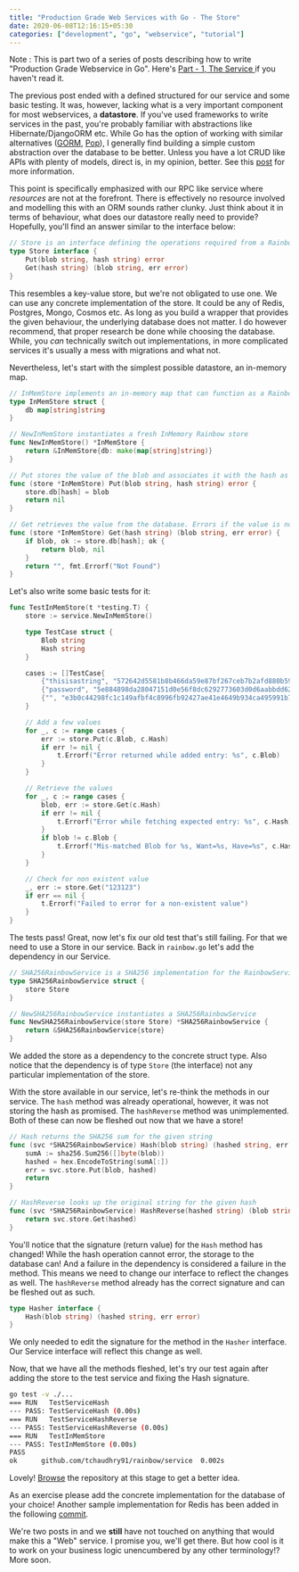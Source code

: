 ```yaml
---
title: "Production Grade Web Services with Go - The Store"
date: 2020-06-08T12:16:15+05:30
categories: ["development", "go", "webservice", "tutorial"]
---
```


Note : This is part two of a series of posts describing how to write "Production Grade Webservice in Go". Here's [Part - 1, The Service ](/posts/production-grade-svc-1/) if you haven't read it.

The previous post ended with a defined structured for our service and some basic testing. It was, however, lacking what is a very important component for most webservices, a **datastore**. If you've used frameworks to write services in the past, you're probably familiar with abstractions like Hibernate/DjangoORM etc. While Go has the option of working with similar alternatives ([GORM](https://gorm.io/), [Pop](https://github.com/gobuffalo/pop)), I generally find building a simple custom abstraction over the database to be better. Unless you have a lot CRUD like APIs with plenty of models, direct is, in my opinion, better. See this [post](https://eli.thegreenplace.net/2019/to-orm-or-not-to-orm/) for more information.

This point is specifically emphasized with our RPC like service where *resources* are not at the forefront. There is effectively no resource involved and modelling this with an ORM sounds rather clunky. Just think about it in terms of behaviour, what does our datastore really need to provide? Hopefully, you'll find an answer similar to the interface below:

```go
// Store is an interface defining the operations required from a Rainbow Store
type Store interface {
	Put(blob string, hash string) error
	Get(hash string) (blob string, err error)
}
```

This resembles a key-value store, but we're not obligated to use one. We can use any concrete implementation of the store. It could be any of Redis, Postgres, Mongo, Cosmos etc. As long as you build a wrapper that provides the given behaviour, the underlying database does not matter. I do however recommend, that proper research be done while choosing the database. While, you *can* technically switch out implementations, in more complicated services it's usually a mess with migrations and what not.

Nevertheless, let's start with the simplest possible datastore, an in-memory map.

```go
// InMemStore implements an in-memory map that can function as a Rainbow Store
type InMemStore struct {
	db map[string]string
}

// NewInMemStore instantiates a fresh InMemory Rainbow store
func NewInMemStore() *InMemStore {
	return &InMemStore{db: make(map[string]string)}
}

// Put stores the value of the blob and associates it with the hash as the key
func (store *InMemStore) Put(blob string, hash string) error {
	store.db[hash] = blob
	return nil
}

// Get retrieves the value from the database. Errors if the value is not found.
func (store *InMemStore) Get(hash string) (blob string, err error) {
	if blob, ok := store.db[hash]; ok {
		return blob, nil
	}
	return "", fmt.Errorf("Not Found")
}
```

Let's also write some basic tests for it: 

```go
func TestInMemStore(t *testing.T) {
	store := service.NewInMemStore()

	type TestCase struct {
		Blob string
		Hash string
	}

	cases := []TestCase{
		{"thisisastring", "572642d5581b8b466da59e87bf267ceb7b2afd880b59ed7573edff4d980eb1d5"},
		{"password", "5e884898da28047151d0e56f8dc6292773603d0d6aabbdd62a11ef721d1542d8"},
		{"", "e3b0c44298fc1c149afbf4c8996fb92427ae41e4649b934ca495991b7852b855"}, // Hash of empty-string https://www.di-mgt.com.au/sha_testvectors.html
	}

	// Add a few values
	for _, c := range cases {
		err := store.Put(c.Blob, c.Hash)
		if err != nil {
			t.Errorf("Error returned while added entry: %s", c.Blob)
		}
	}

	// Retrieve the values
	for _, c := range cases {
		blob, err := store.Get(c.Hash)
		if err != nil {
			t.Errorf("Error while fetching expected entry: %s", c.Hash)
		}
		if blob != c.Blob {
			t.Errorf("Mis-matched Blob for %s, Want=%s, Have=%s", c.Hash, c.Blob, blob)
		}
	}

	// Check for non existent value
	_, err := store.Get("123123")
	if err == nil {
		t.Errorf("Failed to error for a non-existent value")
	}
}
```

The tests pass! Great, now let's fix our old test that's still failing. For that we need to use a Store in our service. Back in `rainbow.go` let's add the dependency in our Service.

```go
// SHA256RainbowService is a SHA256 implementation for the RainbowService
type SHA256RainbowService struct {
	store Store
}

// NewSHA256RainbowService instantiates a SHA256RainbowService
func NewSHA256RainbowService(store Store) *SHA256RainbowService {
	return &SHA256RainbowService{store}
}
```

We added the store as a dependency to the concrete struct type. Also notice that the dependency is of type `Store` (the interface) not any particular implementation of the store.

With the store available in our service, let's re-think the methods in our service.
The `hash` method was already operational, however, it was not storing the hash as promised. The `hashReverse` method was unimplemented. Both of these can now be fleshed out now that we have a store!

```go
// Hash returns the SHA256 sum for the given string
func (svc *SHA256RainbowService) Hash(blob string) (hashed string, err error) {
	sumA := sha256.Sum256([]byte(blob))
	hashed = hex.EncodeToString(sumA[:])
	err = svc.store.Put(blob, hashed)
	return
}

// HashReverse looks up the original string for the given hash
func (svc *SHA256RainbowService) HashReverse(hashed string) (blob string, err error) {
	return svc.store.Get(hashed)
}
```

You'll notice that the signature (return value) for the `Hash` method has changed! While the hash operation cannot error, the storage to the database can! And a failure in the dependency is considered a failure in the method. This means we need to change our interface to reflect the changes as well.
The `hashReverse` method already has the correct signature and can be fleshed out as such.

```go
type Hasher interface {
	Hash(blob string) (hashed string, err error)
}
```

We only needed to edit the signature for the method in the `Hasher` interface. Our Service interface will reflect this change as well.

Now, that we have all the methods fleshed, let's try our test again after adding the store to the test service and fixing the Hash signature.

```bash
go test -v ./...
=== RUN   TestServiceHash
--- PASS: TestServiceHash (0.00s)
=== RUN   TestServiceHashReverse
--- PASS: TestServiceHashReverse (0.00s)
=== RUN   TestInMemStore
--- PASS: TestInMemStore (0.00s)
PASS
ok      github.com/tchaudhry91/rainbow/service  0.002s
```

Lovely! [Browse](https://github.com/tchaudhry91/rainbow/tree/566467618d7561ad5cb4123f589eab34aad7e225) the repository at this stage to get a better idea.

As an exercise please add the concrete implementation for the database of your choice! Another sample implementation for Redis has been added in the following [commit](https://github.com/tchaudhry91/rainbow/commit/ac3c9d9bb63d41c87f34107fcb7fc2c99095f86f).

We're two posts in and we **still** have not touched on anything that would make this a "Web" service. I promise you, we'll get there. But how cool is it to work on your business logic unencumbered by any other terminology!? More soon.
